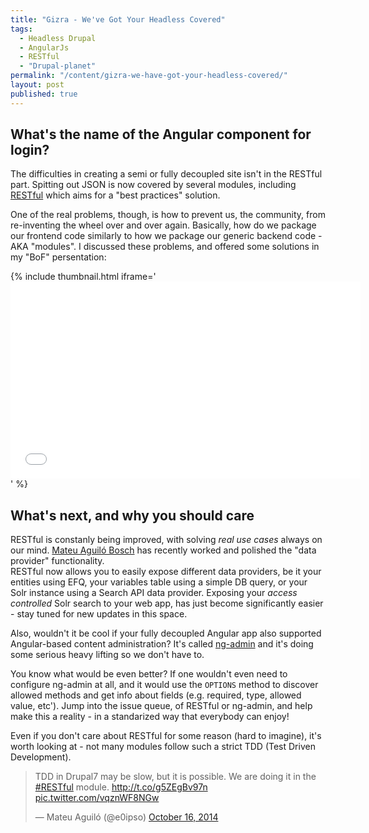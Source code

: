 ```yaml
---
title: "Gizra - We've Got Your Headless Covered"
tags: 
  - Headless Drupal
  - AngularJs
  - RESTful
  - "Drupal-planet"
permalink: "/content/gizra-we-have-got-your-headless-covered/"
layout: post
published: true
---
```




## What's the name of the Angular component for login?

The difficulties in creating a semi or fully decoupled site isn't in the RESTful part. Spitting out JSON is now covered by several modules, including [RESTful](https://github.com/Gizra/restful) which aims for a "best practices" solution.

One of the real problems, though, is how to prevent us, the community, from re-inventing the wheel over and over again. Basically, how do we package our frontend code similarly to how we package our generic backend code - AKA "modules". I discussed these problems, and offered some solutions in my "BoF" persentation:

{% include thumbnail.html iframe='<iframe width="560" height="315" src="//www.youtube.com/embed/wh6ZQOEzOgs?rel=0" frameborder="0" allowfullscreen></iframe>' %}

<!-- more -->

## What's next, and why you should care
RESTful is constanly being improved, with solving _real use cases_ always on our mind. [Mateu Aguiló Bosch](https://github.com/mateu-aguilo-bosch) has recently worked and polished the "data provider" functionality.  
RESTful now allows you to easily expose different data providers, be it your entities using EFQ, your variables table using a simple DB query, or your Solr instance using a Search API data provider. Exposing your _access controlled_ Solr search to your web app, has just become significantly easier - stay tuned for new updates in this space.


Also, wouldn't it be cool if your fully decoupled Angular app also supported Angular-based content administration? It's called [ng-admin](http://ng-admin.marmelab.com/#/dashboard) and it's doing some serious heavy lifting so we don't have to.

You know what would be even better? If one wouldn't even need to configure ng-admin at all, and it would use the ``OPTIONS`` method to discover allowed methods and get info about fields (e.g. required, type, allowed value, etc'). Jump into the issue queue, of RESTful or ng-admin, and help make this a reality - in a standarized way that everybody can enjoy!


Even if you don't care about RESTful for some reason (hard to imagine), it's worth looking at - not many modules follow such a strict TDD (Test Driven Development).

<blockquote class="twitter-tweet" data-partner="tweetdeck"><p>TDD in Drupal7 may be slow, but it is possible. We are doing it in the <a href="https://twitter.com/hashtag/RESTful?src=hash">#RESTful</a> module. <a href="http://t.co/g5ZEgBv97n">http://t.co/g5ZEgBv97n</a> <a href="http://t.co/vqznWF8NGw">pic.twitter.com/vqznWF8NGw</a></p>&mdash; Mateu Aguiló (@e0ipso) <a href="https://twitter.com/e0ipso/status/522744279387893762">October 16, 2014</a></blockquote>
<script async src="//platform.twitter.com/widgets.js" charset="utf-8"></script>
